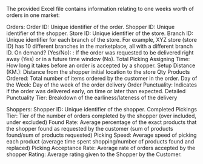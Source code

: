 The provided Excel file contains information relating to one weeks worth of orders in one market:

Orders:
Order ID: Unique identifier of the order.
Shopper ID: Unique identifier of the shopper.
Store ID: Unique identifier of the store.
Branch ID: Unique identifier for each branch of the store. For example, XYZ store (store ID) has 10 different branches in the marketplace, all with a different branch ID.
On demand? (Yes/No): : If the order was requested to be delivered right away (Yes) or in a future time window (No).
Total Picking Assigning Time: How long it takes before an order is accepted by a shopper.
Setup Distance (KM.): Distance from the shopper initial location to the store
Qty Products Ordered: Total number of items ordered by the customer in the order.
Day of the Week: Day of the week of the order delivery
Order Punctuality: Indicates if the order was delivered early, on time or later than expected.
Detailed Punctuality Tier: Breakdown of the earliness/lateness of the delivery

Shoppers:
Shopper ID: Unique identifier of the shopper.
Completed Pickings Tier: Tier of the number of orders completed by the shopper (over included,
under excluded)
Found Rate: Average percentage of the exact products that the shopper found as requested by the
customer (sum of products found/sum of products requested)
Picking Speed: Average speed of picking each product (average time spent shopping/number of
products found and replaced)
Picking Acceptance Rate: Average rate of orders accepted by the shopper
Rating: Average rating given to the Shopper by the Customer.
